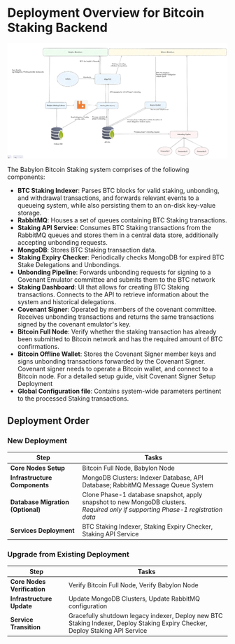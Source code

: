 # Deployment Overview for Bitcoin Staking Backend

![Staking Backend System Architecture](./assets/staking-backend-system-detailed.png)

The Babylon Bitcoin Staking system comprises of the following components:

- **BTC Staking Indexer**: Parses BTC blocks for valid staking, unbonding, and withdrawal transactions, and forwards relevant events to a queueing system, while also persisting them to an on-disk key-value storage.
- **RabbitMQ**: Houses a set of queues containing BTC Staking transactions.
- **Staking API Service**: Consumes BTC Staking transactions from the RabbitMQ queues and stores them in a central data store, additionally accepting unbonding requests.
- **MongoDB**: Stores BTC Staking transaction data.
- **Staking Expiry Checker**: Periodically checks MongoDB for expired BTC Stake Delegations and Unbondings.
- **Unbonding Pipeline**: Forwards unbonding requests for signing to a Covenant Emulator committee and submits them to the BTC network
- **Staking Dashboard**: UI that allows for creating BTC Staking transactions. Connects to the API to retrieve information about the system and historical delegations.
- **Covenant Signer**: Operated by members of the covenant committee. Receives unbonding transactions and returns the same transactions signed by the covenant emulator's key.
- **Bitcoin Full Node**: Verify whether the staking transaction has already been submitted to Bitcoin network and has the required amount of BTC confirmations.
- **Bitcoin Offline Wallet**: Stores the Covenant Signer member keys and signs unbonding transactions forwarded by the Covenant Signer. Covenant signer needs to operate a Bitcoin wallet, and connect to a Bitcoin node. For a detailed setup guide, visit Covenant Signer Setup Deployment
- **Global Configuration file**: Contains system-wide parameters pertinent to the processed Staking transactions.

## Deployment Order

### New Deployment

| Step                           | Tasks                                                                                                                                                            |
|--------------------------------|------------------------------------------------------------------------------------------------------------------------------------------------------------------|
| **Core Nodes Setup**           | Bitcoin Full Node, Babylon Node                                                                                                                 |
| **Infrastructure Components**  | MongoDB Clusters: Indexer Database, API Database; RabbitMQ Message Queue System                                                                                  |
| **Database Migration (Optional)** | Clone Phase-1 database snapshot, apply snapshot to new MongoDB clusters. <br>*Required only if supporting Phase-1 registration data*                              |
| **Services Deployment**   | BTC Staking Indexer, Staking Expiry Checker, Staking API Service                                                                                                  |

### Upgrade from Existing Deployment

| Step                         | Tasks                                                                                                                                                  |
|------------------------------|--------------------------------------------------------------------------------------------------------------------------------------------------------|
| **Core Nodes Verification**  | Verify Bitcoin Full Node, Verify Babylon Node                                                                                                          |
| **Infrastructure Update**    | Update MongoDB Clusters, Update RabbitMQ configuration                                                                                                 |
| **Service Transition**       | Gracefully shutdown legacy indexer, Deploy new BTC Staking Indexer, Deploy Staking Expiry Checker, Deploy Staking API Service                           |
